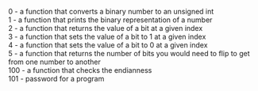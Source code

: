 0 - a function that converts a binary number to an unsigned int<br />
1 - a function that prints the binary representation of a number<br />
2 - a function that returns the value of a bit at a given index<br />
3 - a function that sets the value of a bit to 1 at a given index<br />
4 - a function that sets the value of a bit to 0 at a given index<br />
5 - a function that returns the number of bits you would need to flip to get from one number to another<br  />
100 - a function that checks the endianness<br />
101 - password for a program
